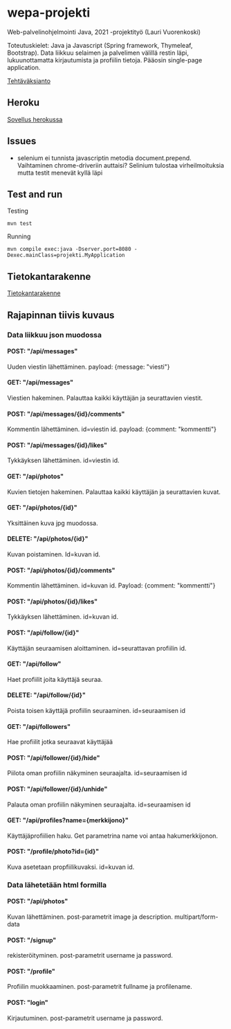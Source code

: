 # wepa-projekti
Web-palvelinohjelmointi Java, 2021 -projektityö (Lauri Vuorenkoski)

Toteutuskielet: Java ja Javascript (Spring framework, Thymeleaf, Bootstrap). Data liikkuu selaimen ja palvelimen välillä restin läpi, lukuunottamatta kirjautumista ja profiilin tietoja. Pääosin single-page application.

[Tehtäväksianto](https://web-palvelinohjelmointi-21.mooc.fi/projekti)

## Heroku

[Sovellus herokussa](https://hidden-tundra-44605.herokuapp.com/)

## Issues

- selenium ei tunnista javascriptin metodia document.prepend. Vaihtaminen chrome-driveriin auttaisi? Selinium tulostaa virheilmoituksia mutta testit menevät kyllä läpi

## Test and run

Testing
```
mvn test
```

Running
```
mvn compile exec:java -Dserver.port=8080 -Dexec.mainClass=projekti.MyApplication
```

## Tietokantarakenne

[Tietokantarakenne](db_structure.png)

## Rajapinnan tiivis kuvaus

### Data liikkuu json muodossa

#### POST: "/api/messages"

Uuden viestin lähettäminen. payload: {message: "viesti"}

#### GET: "/api/messages"
Viestien hakeminen. Palauttaa kaikki käyttäjän ja seurattavien viestit.

#### POST: "/api/messages/{id}/comments"
Kommentin lähettäminen. id=viestin id. payload: {comment: "kommentti"}

#### POST: "/api/messages/{id}/likes"
Tykkäyksen lähettäminen. id=viestin id.

#### GET: "/api/photos"
Kuvien tietojen hakeminen. Palauttaa kaikki käyttäjän ja seurattavien kuvat.

#### GET: "/api/photos/{id}"
Yksittäinen kuva jpg muodossa.

#### DELETE: "/api/photos/{id}"
Kuvan poistaminen. Id=kuvan id.

#### POST: "/api/photos/{id}/comments"
Kommentin lähettäminen. id=kuvan id. Payload: {comment: "kommentti"}

#### POST: "/api/photos/{id}/likes"
Tykkäyksen lähettäminen. id=kuvan id.

#### POST: "/api/follow/{id}"
Käyttäjän seuraamisen aloittaminen. id=seurattavan profiilin id.

#### GET: "/api/follow"
Haet profiilit joita käyttäjä seuraa.

#### DELETE: "/api/follow/{id}"
Poista toisen käyttäjä profiilin seuraaminen. id=seuraamisen id

#### GET: "/api/followers"
Hae profiilit jotka seuraavat käyttäjää

#### POST: "/api/follower/{id}/hide"
Piilota oman profiilin näkyminen seuraajalta. id=seuraamisen id

#### POST: "/api/follower/{id}/unhide"
Palauta oman profiilin näkyminen seuraajalta. id=seuraamisen id

#### GET: "/api/profiles?name={merkkijono}"
Käyttäjäprofiilien haku. Get parametrina name voi antaa hakumerkkijonon.

#### POST: "/profile/photo?id={id}"
Kuva asetetaan propfiilikuvaksi. id=kuvan id.

### Data lähetetään html formilla

#### POST: "/api/photos"
Kuvan lähettäminen. post-parametrit image ja description. multipart/form-data 

#### POST: "/signup"
rekisteröityminen. post-parametrit username ja password.

#### POST: "/profile"
Profiilin muokkaaminen. post-parametrit fullname ja profilename.

#### POST: "login"
Kirjautuminen. post-parametrit username ja password.
